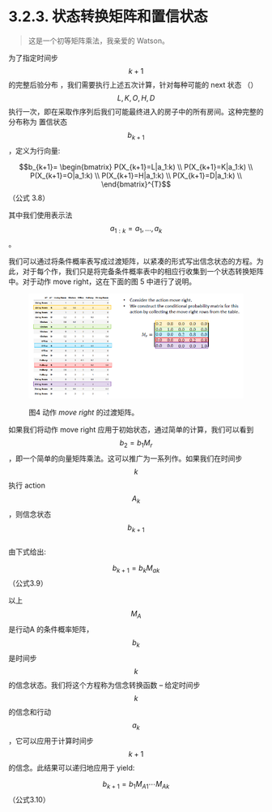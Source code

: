 # 3.2.3. 状态转换矩阵和置信状态

> 这是一个初等矩阵乘法，我亲爱的 Watson。

为了指定时间步$$k+1$$
的完整后验分布 ，我们需要执行上述五次计算，针对每种可能的 next 状态 （）$$L,K,O,H,D$$
执行一次，即在采取作序列后我们可能最终进入的房子中的所有房间。这种完整的分布称为 置信状态$$b_{k+1}$$
，定义为行向量:

$$b_{k+1}= \begin{bmatrix} P(X_{k+1}=L|a_1:k) \\ P(X_{k+1}=K|a_1:k) \\ P(X_{k+1}=O|a_1:k) \\ P(X_{k+1}=H|a_1:k) \\ P(X_{k+1}=D|a_1:k) \\ \end{bmatrix}^{T}$$（公式 3.8）

其中我们使用表示法$$a_{1:k}=a_1,\dots,a_k$$。

我们可以通过将条件概率表写成过渡矩阵，以紧凑的形式写出信念状态的方程。为此，对于每个作，我们只是将完备条件概率表中的相应行收集到一个状态转换矩阵中。对于动作 move right，这在下面的图 5 中进行了说明。

<figure><img src="../../.gitbook/assets/image (3) (1).png" alt=""><figcaption><p>图4 动作 <em>move right</em> 的过渡矩阵。</p></figcaption></figure>

如果我们将动作 move right 应用于初始状态，通过简单的计算，我们可以看到$$b_2=b_1M_r$$
，即一个简单的向量矩阵乘法。这可以推广为一系列作。如果我们在时间步$$k$$
执行 action$$A_k$$
，则信念状态$$b_{k+1}$$
\
由下式给出:

$$b_{k+1}=b_kM_{ak}$$（公式3.9）

以上$$M_A$$
是行动A
的条件概率矩阵，
$$b_k$$是时间步
$$k$$的信念状态。我们将这个方程称为信念转换函数 – 给定时间步$$k$$
的信念和行动$$a_k$$
，它可以应用于计算时间步$$k+1$$
的信念。此结果可以递归地应用于 yield:

$$b_{k+1}=b_1M_{A1}\cdots M_{Ak}$$（公式3.10）
